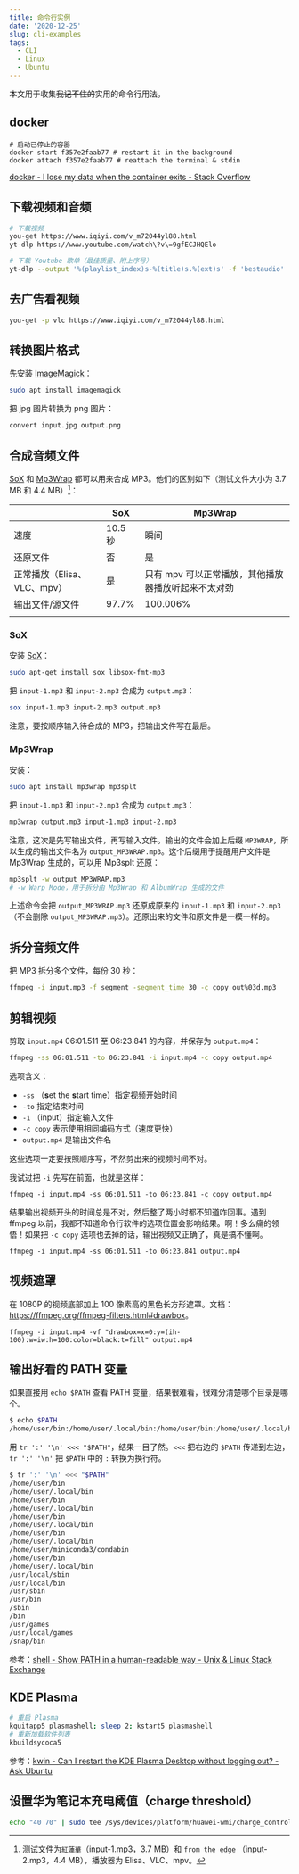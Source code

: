 ```yaml
---
title: 命令行实例
date: '2020-12-25'
slug: cli-examples
tags:
  - CLI
  - Linux
  - Ubuntu
---
```


本文用于收集~~我记不住的~~实用的命令行用法。

## docker

```
# 启动已停止的容器
docker start f357e2faab77 # restart it in the background
docker attach f357e2faab77 # reattach the terminal & stdin
```

[docker - I lose my data when the container exits - Stack Overflow](https://stackoverflow.com/questions/19585028/i-lose-my-data-when-the-container-exits/19616598#19616598)

## 下载视频和音频

```bash
# 下载视频
you-get https://www.iqiyi.com/v_m72044yl88.html
yt-dlp https://www.youtube.com/watch\?v\=9gfECJHQElo

# 下载 Youtube 歌单（最佳质量、附上序号）
yt-dlp --output '%(playlist_index)s-%(title)s.%(ext)s' -f 'bestaudio' 'https://www.youtube.com/watch?v=T4SimnaiktU&list=PLfAuqOtSFlrAwfk6j3PlSXhssBXzcXREw'
```

## 去广告看视频

```bash
you-get -p vlc https://www.iqiyi.com/v_m72044yl88.html
```

## 转换图片格式

先安装 [ImageMagick](https://imagemagick.org/)：

```bash
sudo apt install imagemagick
```

把 jpg 图片转换为 png 图片：

```bash
convert input.jpg output.png
```

## 合成音频文件

[SoX](http://sox.sourceforge.net/) 和 [Mp3Wrap](http://mp3wrap.sourceforge.net/) 都可以用来合成 MP3。他们的区别如下（测试文件大小为 3.7 MB 和 4.4 MB）[^env]：

|                             | SoX                                             | Mp3Wrap                                             |
| --------------------------- | ----------------------------------------------- | --------------------------------------------------- |
| 速度                        | 10.5 秒                                         | 瞬间                                                |
| 还原文件                    | 否                                              | 是                                                  |
| 正常播放（Elisa、VLC、mpv） | 是                                              | 只有 mpv 可以正常播放，其他播放器播放听起来不太对劲 |
| 输出文件/源文件         | 97.7%<!--8,278,912 / (3,899,155 + 4,575,372)--> | 100.006%<!--8,475,040 / (3,899,155 + 4,575,372)-->  |
|                             |                                                 |                                                     |

[^env]: 测试文件为`紅蓮華`（input-1.mp3，3.7 MB）和 `from the edge` （input-2.mp3，4.4 MB），播放器为 Elisa、VLC、mpv。

### SoX

安装 [SoX](http://sox.sourceforge.net/)：

```bash
sudo apt-get install sox libsox-fmt-mp3
```

把 `input-1.mp3` 和 `input-2.mp3` 合成为 `output.mp3`：

```bash
sox input-1.mp3 input-2.mp3 output.mp3
```

注意，要按顺序输入待合成的 MP3，把输出文件写在最后。

### Mp3Wrap

安装：

```bash
sudo apt install mp3wrap mp3splt
```

把 `input-1.mp3` 和 `input-2.mp3` 合成为 `output.mp3`：

```bash
mp3wrap output.mp3 input-1.mp3 input-2.mp3
```

注意，这次是先写输出文件，再写输入文件。输出的文件会加上后缀 `MP3WRAP`，所以生成的输出文件名为 `output_MP3WRAP.mp3`。这个后缀用于提醒用户文件是 Mp3Wrap 生成的，可以用 Mp3splt 还原：

```bash
mp3splt -w output_MP3WRAP.mp3
# -w Warp Mode，用于拆分由 Mp3Wrap 和 AlbumWrap 生成的文件
```

上述命令会把 `output_MP3WRAP.mp3` 还原成原来的 `input-1.mp3` 和 `input-2.mp3`（不会删除 `output_MP3WRAP.mp3`）。还原出来的文件和原文件是一模一样的。

## 拆分音频文件

把 MP3 拆分多个文件，每份 30 秒：

```bash
ffmpeg -i input.mp3 -f segment -segment_time 30 -c copy out%03d.mp3
```

## 剪辑视频

剪取 `input.mp4` 06:01.511 至 06:23.841 的内容，并保存为 `output.mp4`：

```bash
ffmpeg -ss 06:01.511 -to 06:23.841 -i input.mp4 -c copy output.mp4
```

选项含义：

- `-ss` （**s**et the **s**tart time）指定视频开始时间
- `-to` 指定结束时间
- `-i` （input）指定输入文件
- `-c copy` 表示使用相同编码方式（速度更快）
- `output.mp4` 是输出文件名

这些选项一定要按照顺序写，不然剪出来的视频时间不对。

我试过把 `-i` 先写在前面，也就是这样：

```
ffmpeg -i input.mp4 -ss 06:01.511 -to 06:23.841 -c copy output.mp4
```

结果输出视频开头的时间总是不对，然后整了两小时都不知道咋回事。遇到 ffmpeg 以前，我都不知道命令行软件的选项位置会影响结果。啊！多么痛的领悟！如果把 `-c copy` 选项也去掉的话，输出视频又正确了，真是搞不懂啊。

```
ffmpeg -i input.mp4 -ss 06:01.511 -to 06:23.841 output.mp4
```

## 视频遮罩

在 1080P 的视频底部加上 100 像素高的黑色长方形遮罩。文档：<https://ffmpeg.org/ffmpeg-filters.html#drawbox>。

```
ffmpeg -i input.mp4 -vf "drawbox=x=0:y=(ih-100):w=iw:h=100:color=black:t=fill" output.mp4
```

## 输出好看的 PATH 变量

如果直接用 `echo $PATH` 查看 PATH 变量，结果很难看，很难分清楚哪个目录是哪个。

```bash
$ echo $PATH
/home/user/bin:/home/user/.local/bin:/home/user/bin:/home/user/.local/bin:/home/user/bin:/home/user/.local/bin:/home/user/bin:/home/user/.local/bin:/home/user/miniconda3/condabin:/home/user/bin:/home/user/.local/bin:/usr/local/sbin:/usr/local/bin:/usr/sbin:/usr/bin:/sbin:/bin:/usr/games:/usr/local/games:/snap/bin
```

用 `tr ':' '\n' <<< "$PATH"`，结果一目了然。`<<<` 把右边的 `$PATH` 传递到左边，`tr ':' '\n'` 把 `$PATH` 中的 `:` 转换为换行符。

```bash
$ tr ':' '\n' <<< "$PATH"
/home/user/bin
/home/user/.local/bin
/home/user/bin
/home/user/.local/bin
/home/user/bin
/home/user/.local/bin
/home/user/bin
/home/user/.local/bin
/home/user/miniconda3/condabin
/home/user/bin
/home/user/.local/bin
/usr/local/sbin
/usr/local/bin
/usr/sbin
/usr/bin
/sbin
/bin
/usr/games
/usr/local/games
/snap/bin
```

参考：[shell - Show PATH in a human-readable way - Unix & Linux Stack Exchange](https://unix.stackexchange.com/a/80153/447708)
## KDE Plasma

```bash
# 重启 Plasma
kquitapp5 plasmashell; sleep 2; kstart5 plasmashell
# 重新加载软件列表
kbuildsycoca5
```

参考：[kwin - Can I restart the KDE Plasma Desktop without logging out? - Ask Ubuntu](https://askubuntu.com/a/481738/1154635)
## 设置华为笔记本充电阈值（charge threshold）

```bash
echo "40 70" | sudo tee /sys/devices/platform/huawei-wmi/charge_control_thresholds
```
